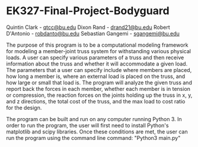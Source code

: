 # EK327-Final-Project-Bodyguard

Quintin Clark - qtcc@bu.edu
Dixon Rand - drand21@bu.edu
Robert D'Antonio - robdanto@bu.edu
Sebastian Gangemi - sgangemi@bu.edu

The purpose of this program is to be a computational modeling framework for modeling a member-joint truss system for withstanding various physical loads. A user can specify various parameters of a truss and then receive information about the truss and whether it will accommodate a given load. The parameters that a user can specify include where members are placed, how long a member is, where an external load is placed on the truss, and how large or small that load is. The program will analyze the given truss and report back the forces in each member, whether each member is in tension or compression, the reaction forces on the joints holding up the truss in x, y, and z directions, the total cost of the truss, and the max load to cost ratio for the design.

The program can be built and run on any computer running Python 3. 
In order to run the program, the user will first need to install Python's matplotlib and scipy libraries.
Once these conditions are met, the user can run the program using the command line command: "Python3 main.py"

